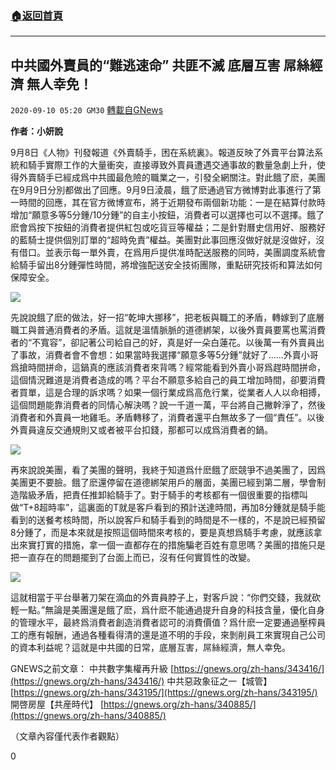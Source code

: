 ###  [:house:返回首頁](https://github.com/ourhimalayas/txt)
---

## 中共國外賣員的“難逃速命” 共匪不滅 底層互害 屌絲經濟 無人幸免！
`2020-09-10 05:20 GM30` [轉載自GNews](https://gnews.org/zh-hant/345158/)

**作者：小妍說**

9月8日《人物》刊發報道《外賣騎手，困在系統裏》。報道反映了外賣平台算法系統和騎手實際工作的大量衝突，直接導致外賣員遭遇交通事故的數量急劇上升，使得外賣騎手已經成爲中共國最危險的職業之一，引發全網關注。對此餓了麽，美團在9月9日分別都做出了回應。9月9日淩晨，餓了麽通過官方微博對此事進行了第一時間的回應，其在官方微博宣布，將于近期發布兩個新功能：一是在結算付款時增加“願意多等5分鍾/10分鍾”的自主小按鈕，消費者可以選擇也可以不選擇。餓了麽會爲按下按鈕的消費者提供紅包或吃貨豆等權益；二是針對曆史信用好、服務好的藍騎士提供個別訂單的“超時免責”權益。美團對此事回應沒做好就是沒做好，沒有借口。並表示每一單外賣，在爲用戶提供准時配送服務的同時，美團調度系統會給騎手留出8分鍾彈性時間，將增強配送安全技術團隊，重點研究技術和算法如何保障安全。

![](https://s3.amazonaws.com/gnews-media-offload/wp-content/uploads/2020/09/10050859/%E5%9B%BE%E7%89%871-29.jpg)

先說說餓了麽的做法，好一招“乾坤大挪移”，把老板與職工的矛盾，轉嫁到了底層職工與普通消費者的矛盾。這就是溫情脈脈的道德綁架，以後外賣員要罵也罵消費者的“不寬容”，卻記著公司給自己的好，真是好一朵白蓮花。以後萬一有外賣員出了事故，消費者會不會想：如果當時我選擇“願意多等5分鍾”就好了……外賣小哥爲搶時間拼命，這鍋真的應該消費者來背嗎？經常能看到外賣小哥爲趕時間拼命，這個情況難道是消費者造成的嗎？平台不願意多給自己的員工增加時間，卻要消費者買單，這是合理的訴求嗎？如果一個行業成爲高危行業，從業者人人以命相搏，這個問題能靠消費者的同情心解決嗎？說一千道一萬，平台將自己撇幹淨了，然後消費者和外賣員一地雞毛。矛盾轉移了，消費者還平白無故多了一個“責任”。以後外賣員違反交通規則又或者被平台扣錢，那都可以成爲消費者的鍋。

![](https://s3.amazonaws.com/gnews-media-offload/wp-content/uploads/2020/09/10051001/%E5%9B%BE%E7%89%872-29.jpg)

再來說說美團，看了美團的聲明，我終于知道爲什麽餓了麽競爭不過美團了，因爲美團更不要臉。餓了麽還停留在道德綁架用戶的層面，美團已經到第二層，學會制造階級矛盾，把責任推卸給騎手了。對于騎手的考核都有一個很重要的指標叫做“T+8超時率”，這裏面的T就是客戶看到的預計送達時間，再加8分鍾就是騎手能看到的送餐考核時間，所以說客戶和騎手看到的時間是不一樣的，不是說已經預留8分鍾了，而是本來就是按照這個時間來考核的，要是真想爲騎手考慮，就應該拿出來實打實的措施，拿一個一直都存在的措施騙老百姓有意思嗎？美團的措施只是把一直存在的問題擺到了台面上而已，沒有任何實質性的改變。

![](https://s3.amazonaws.com/gnews-media-offload/wp-content/uploads/2020/09/10051128/%E5%9B%BE%E7%89%873-9.jpg)

這就相當于平台舉著刀架在滴血的外賣員脖子上，對客戶說：“你們交錢，我就砍輕一點。”無論是美團還是餓了麽，爲什麽不能通過提升自身的科技含量，優化自身的管理水平，最終爲消費者創造消費者認可的消費價值？爲什麽一定要通過壓榨員工的應有報酬，通過各種看得清的還是道不明的手段，來剝削員工來實現自己公司的資本利益呢？這就是中共國的日常，底層互害，屌絲經濟，無人幸免。

GNEWS之前文章：
中共數字集權再升級 [https://gnews.org/zh-hans/343416/](https://gnews.org/zh-hans/343416/)
中共惡政象征之一【城管】 [https://gnews.org/zh-hans/343195/](https://gnews.org/zh-hans/343195/)
開啓房屋【共産時代】 [https://gnews.org/zh-hans/340885/](https://gnews.org/zh-hans/340885/)

（文章內容僅代表作者觀點）

0
